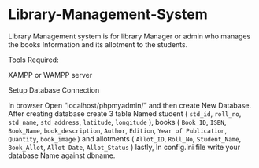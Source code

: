 # Library-Management-System

Library Management system is for library Manager or admin who manages the books Information and its allotment to the students.

Tools Required:

XAMPP or WAMPP server

Setup Database Connection

In browser Open “localhost/phpmyadmin/” and then create New Database.
After creating database create 3 table Named 
student ( `std_id`, `roll_no`, `std_name`, `std_address`, `latitude`, `longitude` ),
books ( `Book_ID`, `ISBN`, `Book_Name`, `book_description`, `Author`, `Edition`, `Year of Publication`, `Quantity`, `book_image` ) and 
allotments ( `Allot_ID`, `Roll_No`, `Student_Name`, `Book_Allot`, `Allot Date`, `Allot_Status` )
lastly, In config.ini file write your database Name against dbname.
